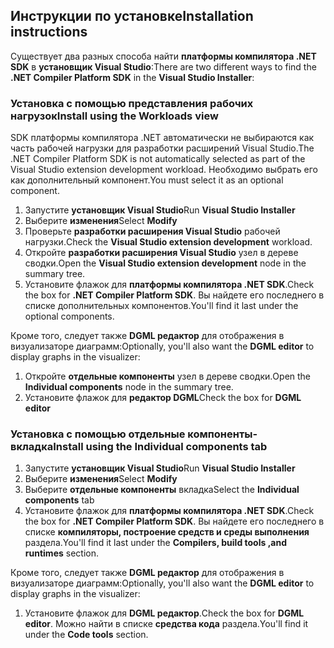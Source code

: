 ## <a name="installation-instructions"></a><span data-ttu-id="ba584-101">Инструкции по установке</span><span class="sxs-lookup"><span data-stu-id="ba584-101">Installation instructions</span></span> 

<span data-ttu-id="ba584-102">Существует два разных способа найти **платформы компилятора .NET SDK** в **установщик Visual Studio**:</span><span class="sxs-lookup"><span data-stu-id="ba584-102">There are two different ways to find the **.NET Compiler Platform SDK** in the **Visual Studio Installer**:</span></span>

### <a name="install-using-the-workloads-view"></a><span data-ttu-id="ba584-103">Установка с помощью представления рабочих нагрузок</span><span class="sxs-lookup"><span data-stu-id="ba584-103">Install using the Workloads view</span></span>

<span data-ttu-id="ba584-104">SDK платформы компилятора .NET автоматически не выбираются как часть рабочей нагрузки для разработки расширений Visual Studio.</span><span class="sxs-lookup"><span data-stu-id="ba584-104">The .NET Compiler Platform SDK is not automatically selected as part of the Visual Studio extension development workload.</span></span> <span data-ttu-id="ba584-105">Необходимо выбрать его как дополнительный компонент.</span><span class="sxs-lookup"><span data-stu-id="ba584-105">You must select it as an optional component.</span></span>

1. <span data-ttu-id="ba584-106">Запустите **установщик Visual Studio**</span><span class="sxs-lookup"><span data-stu-id="ba584-106">Run **Visual Studio Installer**</span></span> 
1. <span data-ttu-id="ba584-107">Выберите **изменения**</span><span class="sxs-lookup"><span data-stu-id="ba584-107">Select **Modify**</span></span> 
1. <span data-ttu-id="ba584-108">Проверьте **разработки расширения Visual Studio** рабочей нагрузки.</span><span class="sxs-lookup"><span data-stu-id="ba584-108">Check the **Visual Studio extension development** workload.</span></span>
1. <span data-ttu-id="ba584-109">Откройте **разработки расширения Visual Studio** узел в дереве сводки.</span><span class="sxs-lookup"><span data-stu-id="ba584-109">Open the **Visual Studio extension development** node in the summary tree.</span></span>
1. <span data-ttu-id="ba584-110">Установите флажок для **платформы компилятора .NET SDK**.</span><span class="sxs-lookup"><span data-stu-id="ba584-110">Check the box for **.NET Compiler Platform SDK**.</span></span> <span data-ttu-id="ba584-111">Вы найдете его последнего в списке дополнительных компонентов.</span><span class="sxs-lookup"><span data-stu-id="ba584-111">You'll find it last under the optional components.</span></span>

<span data-ttu-id="ba584-112">Кроме того, следует также **DGML редактор** для отображения в визуализаторе диаграмм:</span><span class="sxs-lookup"><span data-stu-id="ba584-112">Optionally, you'll also want the **DGML editor** to display graphs in the visualizer:</span></span>

1. <span data-ttu-id="ba584-113">Откройте **отдельные компоненты** узел в дереве сводки.</span><span class="sxs-lookup"><span data-stu-id="ba584-113">Open the **Individual components** node in the summary tree.</span></span>
1. <span data-ttu-id="ba584-114">Установите флажок для **редактор DGML**</span><span class="sxs-lookup"><span data-stu-id="ba584-114">Check the box for **DGML editor**</span></span>

### <a name="install-using-the-individual-components-tab"></a><span data-ttu-id="ba584-115">Установка с помощью отдельные компоненты-вкладка</span><span class="sxs-lookup"><span data-stu-id="ba584-115">Install using the Individual components tab</span></span>

1. <span data-ttu-id="ba584-116">Запустите **установщик Visual Studio**</span><span class="sxs-lookup"><span data-stu-id="ba584-116">Run **Visual Studio Installer**</span></span> 
1. <span data-ttu-id="ba584-117">Выберите **изменения**</span><span class="sxs-lookup"><span data-stu-id="ba584-117">Select **Modify**</span></span> 
1. <span data-ttu-id="ba584-118">Выберите **отдельные компоненты** вкладка</span><span class="sxs-lookup"><span data-stu-id="ba584-118">Select the **Individual components** tab</span></span> 
1. <span data-ttu-id="ba584-119">Установите флажок для **платформы компилятора .NET SDK**.</span><span class="sxs-lookup"><span data-stu-id="ba584-119">Check the box for **.NET Compiler Platform SDK**.</span></span> <span data-ttu-id="ba584-120">Вы найдете его последнего в списке **компиляторы, построение средств и среды выполнения** раздела.</span><span class="sxs-lookup"><span data-stu-id="ba584-120">You'll find it last under the **Compilers, build tools ,and runtimes** section.</span></span>

<span data-ttu-id="ba584-121">Кроме того, следует также **DGML редактор** для отображения в визуализаторе диаграмм:</span><span class="sxs-lookup"><span data-stu-id="ba584-121">Optionally, you'll also want the **DGML editor** to display graphs in the visualizer:</span></span>

1. <span data-ttu-id="ba584-122">Установите флажок для **DGML редактор**.</span><span class="sxs-lookup"><span data-stu-id="ba584-122">Check the box for **DGML editor**.</span></span> <span data-ttu-id="ba584-123">Можно найти в списке **средства кода** раздела.</span><span class="sxs-lookup"><span data-stu-id="ba584-123">You'll find it under the **Code tools** section.</span></span>
